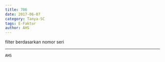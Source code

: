 ```yaml
---
title: 706
date: 2017-06-07
category: Tanya-SC
tags: E-Faktur
author: AHS
---
```


filter berdasarkan nomor seri

---



`AHS`
